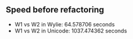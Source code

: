 ## Speed before refactoring

- W1 vs W2 in Wylie: 64.578706 seconds
- W1 vs W2 in Unicode: 1037.474362 seconds
